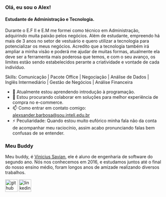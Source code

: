 ## 
### Olá, eu sou o Alex!
#### Estudante de Administração e Tecnologia.
Durante o E.F II e E.M me formei como técnico em Administração, adquirindo muita paixão pelos negócios. Além de estudante, empreendo há mais de 3 anos no setor de vestuário e quero utilizar a tecnologia para potencializar os meus negócios. Acredito que a tecnologia também irá ampliar a minha visão e poderá me ajudar de muitas formas, atualmente ela deve ser a ferramenta mais poderosa que temos, e com o seu avanço, os limites estão sendo estabelecidos perante a criatividade e vontade de cada indivíduo.

Skills: Comunicação | Pacote Office | Negociação | Análise de Dados | Inglês Intermediário | Gestão de Negócios | Análise Financeira

- 🌱 Atualmente estou aprendendo introdução à programação. 
- 👯 Estou procurando colaborar em soluções para melhor experiência de compra no e-commerce. 
- 📫 Como entrar em contato comigo: alexsander.barbosa@sou.inteli.edu.br 
- ⚡ Peculiaridade: Quando estou muito eufórico minha fala não da conta de acompanhar meu raciocínio, assim acabo pronunciando falas bem confusas de se entender. 

### Meu Buddy

Meu buddy, é [Vinicius Savian](https://github.com/ViniciusSavian), ele é aluno de engenharia de software do segundo ano. 
Nós nos conhecemos em 2016, e estudamos juntos até o final do nosso ensino médio, foram longos anos de amizade realizando diversos trabalhos.

[<img src='https://cdn.jsdelivr.net/npm/simple-icons@3.0.1/icons/github.svg' alt='github' height='40'>](https://github.com/Alex-Silva2004)  [<img src='https://cdn.jsdelivr.net/npm/simple-icons@3.0.1/icons/linkedin.svg' alt='linkedin' height='40'>](https://www.linkedin.com/in/alexsander-barbosa-b295101b8)  



<!--
**Alex-Silva2004/Alex-Silva2004** is a ✨ _special_ ✨ repository because its `README.md` (this file) appears on your GitHub profile.

Here are some ideas to get you started:

- 🔭 I’m currently working on ...
- 🌱 I’m currently learning ...
- 👯 I’m looking to collaborate on ...
- 🤔 I’m looking for help with ...
- 💬 Ask me about ...
- 📫 How to reach me: ...
- 😄 Pronouns: ...
- ⚡ Fun fact: ...
-->
